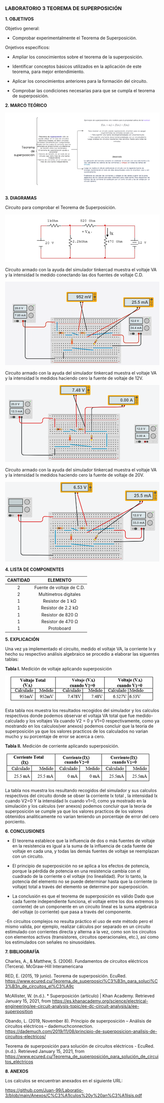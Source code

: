 ### **LABORATORIO 3 TEOREMA DE SUPERPOSICIÓN**

**1. OBJETIVOS**

Objetivo general:

- Comprobar experimentalmente el Teorema de Superposición.

Onjetivos específicos:

- Ampliar los conocimientos sobre el teorema de la superposición.

- Identificar conceptos básicos utilizados en la aplicación de este teorema, para mejor entendimiento.

- Aplicar los conocimientos  anteriores para la formación del circuito. 

- Comprobar las condiciones necesarias para que se cumpla el teorema de superposición.

**2. MARCO TEÓRICO**

![.](https://github.com/Juan-99/Laboratio-3/blob/main/img/Mapa_Superposicion.png)

**3. DIAGRAMAS**

Circuito para comprobar el Teorema de Superposición.

![.](https://github.com/Juan-99/Laboratio-3/blob/main/img/Circuito_superposicion.png)

Circuito armado con la ayuda del simulador tinkercad muestra el voltaje VA y la intensidad Ix medido conectando las dos fuentes de voltaje C.D.

![](https://github.com/Juan-99/Laboratio-3/blob/main/img/Circuito_armado2fuentes.png)

Circuito armado con la ayuda del simulador tinkercad muestra el voltaje VA y la intensidad Ix medidos haciendo cero la fuente de voltaje de 12V.

![.](https://github.com/Juan-99/Laboratio-3/blob/main/img/Circuito_armado20V.png)

Circuito armado con la ayuda del simulador tinkercad muestra el voltaje VA y la intensidad Ix medidos haciendo cero la fuente de voltaje de 20V.

![.](https://github.com/Juan-99/Laboratio-3/blob/main/img/Circuito_armado12V.png)

**4. LISTA DE COMPONENTES**

|**CANTIDAD**|**ELEMENTO**|
|:----:|:----:|
|2|Fuente de voltaje de C.D. |
|2|Multímetros digitales|
|1|Resistor de 1 kΩ|
|1|Resistor de 2.2 kΩ|
|1|Resistor de 820 Ω|
|1|Resistor de 470 Ω|
|1|Protoboard|

**5. EXPLICACIÓN**

Una vez ya implementado el circuito, medido el voltaje VA, la corriente Ix y hecho su respectivo análisis algebraico se procedio a elaborar las siguentes tablas:

**Tabla I.** Medición de voltaje aplicando superposición

![.](https://github.com/Juan-99/Laboratio-3/blob/main/img/Tabla_Voltajes.png)

Esta tabla nos muestra los resultados recogidos del simulador y los calculos respectivos donde podemos observar el voltaja VA total que fue medido-calculado y los voltajes Va cuando V2 = 0 y V1=0 respectivamente, como ya mostrando en los calculos(ver anexos) podemos concluir que la teoria de superposición ya que los valores practicos de los calculados no varian mucho y su porcentaje de error se acerca a cero.

**Tabla II.** Medición de corriente aplicando superposición.

![.](https://github.com/Juan-99/Laboratio-3/blob/main/img/Tabla_Corrientes.png)

La tabla nos muestra los resultando recogidos del simulador y sus calculos respectivos del circuito donde se obser la corriente Ix total , la intensidad Ix cuando V2=0 Y la intensidad Ix cuando v1=0, como ya mostrado en la simulación y los calculos (ver anexos) podemos concluir que la teoria de superposición se cumple ya que los valores practicos de los valores obtenidos analiticamente no varian teniendo un porcentaje de error del cero porciento.

**6. CONCLUSIONES**

- El teorema establece que la influencia de dos o más fuentes de voltaje en la resistencia es igual a la suma de la influencia de cada fuente de voltaje en cada una, y todas las demás fuentes de voltaje se reemplazan con un circuito.

- El principio de superposición no se aplica a los efectos de potencia, porque la pérdida de potencia en una resistencia cambia con el cuadrado de la corriente o el voltaje (no linealidad). Por lo tanto, la potencia del elemento no se puede determinar hasta que la corriente (o voltaje) total a través del elemento se determine por superposición.

- La conclusión es que el teorema de superposición es válido Dado que cada fuente independiente funciona, el voltaje entre los dos extremos (o corriente) de un componente en un circuito lineal es la suma algebraica del voltaje (o corriente) que pasa a través del componente.

-En circuitos complejos no resulta práctico el uso de este método pero el mismo valida, por ejemplo, realizar cálculos por separado en un circuito estimulado con corrientes directa y alterna a la vez, como son los circuitos con elementos activos (transistores, circuitos operacionales, etc.), así como los estimulados con señales no sinusoidales.

**7. BIBLIOGRAFÍA**

Charles, A., & Matthew, S. (2006). Fundamentos de circuitos eléctricos (Tercera). McGraw-Hill Interamericana

RED, E. (2015, 19 junio). Teorema de superposición. EcuRed. https://www.ecured.cu/Teorema_de_superposici%C3%B3n_para_soluci%C3%B3n_de_circuitos_el%C3%A9c 

McAllister, W. (n.d.). * Superposición (artículo) | Khan Academy. Retrieved January 15, 2021, from https://es.khanacademy.org/science/electrical-engineering/ee-circuit-analysis-topic/ee-dc-circuit-analysis/a/ee-superposition

Obando, L. (2019, November 8). Principio de superposición – Análisis de circuitos eléctricos – dademuchconnection. https://dademuch.com/2019/11/08/principio-de-superposicion-analisis-de-circuitos-electricos/

Teorema de superposición para solución de circuitos eléctricos - EcuRed. (n.d.). Retrieved January 15, 2021, from https://www.ecured.cu/Teorema_de_superposición_para_solución_de_circuitos_eléctricos

**8. ANEXOS**

Los calculos se encuentran anexados en el siguiente URL:

https://github.com/Juan-99/Laboratio-3/blob/main/Anexos/C%C3%A1lculos%20y%20an%C3%A1lisis.pdf
